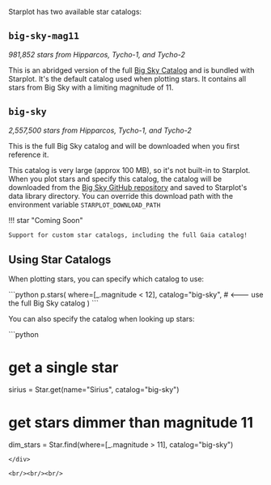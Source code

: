 Starplot has two available star catalogs:

## `big-sky-mag11`

_981,852 stars from Hipparcos, Tycho-1, and Tycho-2_

This is an abridged version of the full [Big Sky Catalog](https://github.com/steveberardi/bigsky) and is bundled with Starplot. It's the default catalog used when plotting stars. It contains all stars from Big Sky with a limiting magnitude of 11.


## `big-sky`

_2,557,500 stars from Hipparcos, Tycho-1, and Tycho-2_

This is the full Big Sky catalog and will be downloaded when you first reference it.

This catalog is very large (approx 100 MB), so it's not built-in to Starplot. When you plot stars and specify this catalog, the catalog 
will be downloaded from the [Big Sky GitHub repository](https://github.com/steveberardi/bigsky) and saved to Starplot's data library 
directory. You can override this download path with the environment variable `STARPLOT_DOWNLOAD_PATH`


!!! star "Coming Soon"

    Support for custom star catalogs, including the full Gaia catalog!


## Using Star Catalogs

When plotting stars, you can specify which catalog to use:

<div class="tutorial">
```python
p.stars(
    where=[_.magnitude < 12],
    catalog="big-sky",          # <--- use the full Big Sky catalog
)
```
</div>

You can also specify the catalog when looking up stars:

<div class="tutorial">
```python

# get a single star
sirius = Star.get(name="Sirius", catalog="big-sky")

# get stars dimmer than magnitude 11
dim_stars = Star.find(where=[_.magnitude > 11], catalog="big-sky")

```
</div>

<br/><br/><br/>